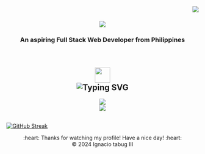 <img align="right" src="https://visitor-badge.laobi.icu/badge?page_id=sh4xi" />

<h1 align="center">
    <img src="https://readme-typing-svg.herokuapp.com/?font=Lato&size=35&color=BF8EFFFF&center=true&vCenter=true&width=500&height=70&duration=5500&lines=Welcome+to+my+profile!;+I'm+Third+Tabug!;" />
</h1>

<h3 align="center"> An aspiring Full Stack Web Developer from Philippines </h3>
</br>

<div align="center">

 </div>
 
<h2 align="center"><img src="https://media2.giphy.com/media/QssGEmpkyEOhBCb7e1/giphy.gif?cid=ecf05e47a0n3gi1bfqntqmob8g9aid1oyj2wr3ds3mg700bl&rid=giphy.gif" width="40px" height="40px"> <br> <img src="https://readme-typing-svg.herokuapp.com?font=Lato&weigh=500&pause=10000&color=BF8EFFFF&center=true&vCenter=true&random=false&width=435&lines=Languages+%7C+Tools+%7C+Frameworks" alt="Typing SVG" /></h2>

<div align="center">
    <img src="https://skillicons.dev/icons?i=react,angular,html,css,tailwind,figma,git,blender,flutter,illustrator" /><br>
    <img src="https://skillicons.dev/icons?i=python,javascript,typescript,dart,sass,firebase,supabase,r,nextjs" /><br>
</div>

<br/>

<a href="https://git.io/streak-stats"><img src="https://github-readme-streak-stats.herokuapp.com?user=Sh4xi&theme=tokyonight-duo&border=true&card_width=1000&card_height=250&background=EB545400" alt="GitHub Streak" /></a>

<div align="center">
  :heart: Thanks for watching my profile! Have a nice day! :heart: <br/>
  &copy; 2024 Ignacio tabug III
</div>
